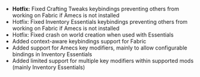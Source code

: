- **Hotfix:** Fixed Crafting Tweaks keybindings preventing others from working on Fabric if Amecs is not installed
- Hotfix: Fixed Inventory Essentials keybindings preventing others from working on Fabric if Amecs is not installed
- Hotfix: Fixed crash on world creation when used with Essentials
- Added context-aware keybindings support for Fabric
- Added support for Amecs key modifiers, mainly to allow configurable bindings in Inventory Essentials
- Added limited support for multiple key modifiers within supported mods (mainly Inventory Essentials)
